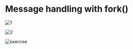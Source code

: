 # Message handling with fork()

![1](https://github.com/user-attachments/assets/8170fd69-c9db-422a-999e-eea856753490)

![2 ](https://github.com/user-attachments/assets/6cf3e0f0-f80c-4ee6-a720-0e6e60efd589)

![exercise](https://github.com/user-attachments/assets/7662ceed-e28f-4e06-a75b-931336fcd9d8)
